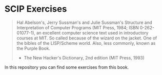 # SCIP Exercises

> Hal Abelson's, Jerry Sussman's and Julie Sussman's Structure and Interpretation of Computer Programs (MIT Press, 1984; ISBN 0-262-01077-1), an excellent computer science text used in introductory courses at MIT. So called because of the wizard on the jacket. One of the bibles of the LISP/Scheme world. Also, less commonly, known as the Purple Book.
> - The New Hacker's Dictionary, 2nd edition (MIT Press, 1993)

In this repository you can find some exercises from this book.
